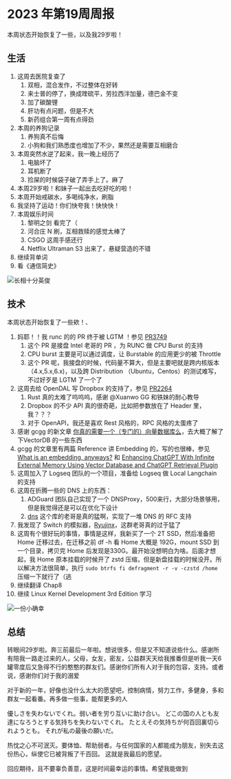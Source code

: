 # 2023 年第19周周报

本周状态开始恢复了一些，以及我29岁啦！

## 生活

1. 这周去医院复查了
    1. 双相，混合发作，不过整体在好转
    2. 来士普的停了，换成喹硫平，劳拉西泮加量，德巴金不变
    3. 加了碳酸锂
    4. 肝功有点问题，但是不大
    5. 新药组合第一周有点得劲
2. 本周的养狗记录
    1. 养狗真不后悔
    2. 小狗和我们熟悉度也增加了不少，果然还是需要互相磨合
3. 本周突然水逆了起来，我一晚上经历了
    1. 电脑坏了
    2. 耳机断了
    3. 捡屎的时候袋子破了弄手上了。麻了
4. 本周29岁啦！和妹子一起出去吃好吃的啦！
5. 本周开始戒碳水，多喝纯净水，刷脂
6. 我坚持了运动！你们快夸我！快快快！
7. 本周娱乐时间
    1. 黎明之剑 看完了（
    2. 河合庄 N 刷，互相救赎的感觉太棒了
    3. CSGO 这周手感还行
    4. Netflix Ultraman S3 出来了，悬疑营造的不错
8. 继续背单词
9. 看《通信简史》

![长相十分英俊](https://github.com/opencontainers/runc/assets/7054676/259d3004-abca-4a2c-8752-c7ed608f7fb2)

## 技术

本周状态开始恢复了一些欸！、

1. 妈耶！！我 runc 的的 PR 终于被 LGTM ！参见 [PR3749](https://github.com/opencontainers/runc/pull/3749)
    1. 这个 PR 是接盘 Intel 老哥的 PR ，为 RUNC 做 CPU Burst 的支持
    2. CPU burst 主要是可以通过调度，让 Burstable 的应用更少的被 Throttle
    3. 这个 PR 呢，我接盘的时候，代码量不算大，但是主要吧就是跨内核版本（4.x,5.x,6.x)，以及跨 Distribution （Ubuntu，Centos）的测试难写，不过好歹是 LGTM 了一个了
2. 这周去给 OpenDAL 写 Dropbox 的支持了，参见 [PR2264](https://github.com/apache/incubator-opendal/pull/2264)
    1. Rust 真的太难了呜呜呜，感谢 @Xuanwo GG 和铁妹的耐心教导
    2. Dropbox 的不少 API 真的很奇葩，比如把参数放在了 Header 里，我？？？
    3. 对于 OpenAPI，我还是喜欢 Rest 风格的，RPC 风格的太蛋疼了
3. 感谢 gcgg 的新文章 [你真的需要一个（专门的）向量数据库么](https://mp.weixin.qq.com/s/aBMI0fWIpKKhu5g4Sb1HCQ)，去大概了解了下VectorDB 的一些东西
4. gcgg 的文章里有两篇 Reference 讲 Embedding 的，写的也很棒，参见 [What is an embedding, anyways?](https://simplicityissota.substack.com/p/what-is-an-embedding-anyways) 和 [Enhancing ChatGPT With Infinite External Memory Using Vector Database and ChatGPT Retrieval Plugin](https://betterprogramming.pub/enhancing-chatgpt-with-infinite-external-memory-using-vector-database-and-chatgpt-retrieval-plugin-b6f4ea16ab8)
5. 这周加入了 Logseq 团队的一个项目，准备给 Logseq 做 Local Langchain 的支持
6. 这周在折腾一些的 DNS 上的东西：
    1. ADGuard 团队自己实现了一个 DNSProxy，500来行，大部分场景够用，但是我觉得还是可以在优化下设计
    2. [dns](https://github.com/miekg/dns) 这个库的老哥是真的猛啊，实现了一堆 DNS 的 RFC 支持
7. 我发现了 Switch 的模拟器，[Ryujinx](https://github.com/Ryujinx/Ryujinx)，这群老哥真的过于猛了
8. 这周有个很好玩的事情，事情是这样，我新买了一个 2T SSD，然后准备把 Home 迁移过去，在迁移之前 df -h 看 Home 大概是 192G，mount SSD 到一个目录，拷贝完 Home 后发现是330G。最开始没想明白为啥。后面才想起，我 Home 原本挂载的时候开了 zstd 压缩，但是新盘挂载的时候没开。所以解决方法很简单，执行 `sudo btrfs fi defragment -r -v -czstd /home` 压缩一下就行了（逃
9. 继续翻译 Chap8
10. 继续 Linux Kernel Development 3rd Edition 学习

![一份小确幸](https://github.com/opencontainers/runc/assets/7054676/78c7d26b-f98a-47c3-b46b-5668e9d4058a)

## 总结

转眼间29岁啦。奔三前最后一年啦。想说很多，但是又不知道说些什么。感谢所有陪我一路走过来的人，父母，女友，密友，公益群天天给我推番但是听我一天6罐零度后又急得不行的憨憨的群友们。感谢你们所有人对于我的包容，支持。或者说，感谢你们对于我的溺爱

对于新的一年，好像也没什么太大的愿望吧，控制病情，努力工作，多健身，多和群友一起看番。再多做一些事，能帮更多的人

優しさを失わないでくれ。弱い者を労り互いに助け合い。 どこの国の人とも友達になろうとする気持ちを失わないでくれ。 たとえその気持ちが何百回裏切られようとも。 それが私の最後の願いだ。

热忱之心不可泯灭。要体恤、帮助弱者。与任何国家的人都能成为朋友，别失去这份热心，纵使它已被背叛了千百回。 这就是我最后的愿望。

回应期待，且不要辜负善意，这是时间最幸运的事情。希望我能做到
